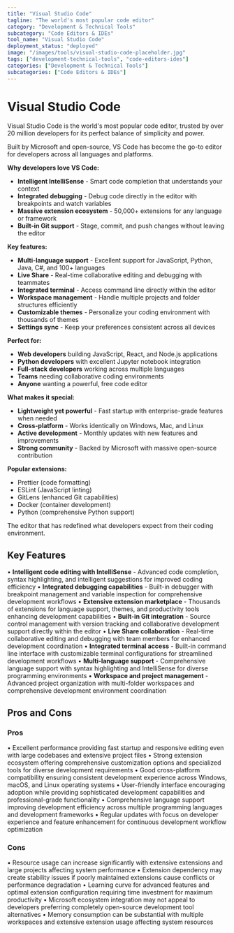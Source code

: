 ```yaml
---
title: "Visual Studio Code"
tagline: "The world's most popular code editor"
category: "Development & Technical Tools"
subcategory: "Code Editors & IDEs"
tool_name: "Visual Studio Code"
deployment_status: "deployed"
image: "/images/tools/visual-studio-code-placeholder.jpg"
tags: ["development-technical-tools", "code-editors-ides"]
categories: ["Development & Technical Tools"]
subcategories: ["Code Editors & IDEs"]
---
```


# Visual Studio Code

Visual Studio Code is the world's most popular code editor, trusted by over 20 million developers for its perfect balance of simplicity and power.

Built by Microsoft and open-source, VS Code has become the go-to editor for developers across all languages and platforms.

**Why developers love VS Code:**
- **Intelligent IntelliSense** - Smart code completion that understands your context
- **Integrated debugging** - Debug code directly in the editor with breakpoints and watch variables
- **Massive extension ecosystem** - 50,000+ extensions for any language or framework
- **Built-in Git support** - Stage, commit, and push changes without leaving the editor

**Key features:**
- **Multi-language support** - Excellent support for JavaScript, Python, Java, C#, and 100+ languages
- **Live Share** - Real-time collaborative editing and debugging with teammates
- **Integrated terminal** - Access command line directly within the editor
- **Workspace management** - Handle multiple projects and folder structures efficiently
- **Customizable themes** - Personalize your coding environment with thousands of themes
- **Settings sync** - Keep your preferences consistent across all devices

**Perfect for:**
- **Web developers** building JavaScript, React, and Node.js applications
- **Python developers** with excellent Jupyter notebook integration
- **Full-stack developers** working across multiple languages
- **Teams** needing collaborative coding environments
- **Anyone** wanting a powerful, free code editor

**What makes it special:**
- **Lightweight yet powerful** - Fast startup with enterprise-grade features when needed
- **Cross-platform** - Works identically on Windows, Mac, and Linux
- **Active development** - Monthly updates with new features and improvements
- **Strong community** - Backed by Microsoft with massive open-source contribution

**Popular extensions:**
- Prettier (code formatting)
- ESLint (JavaScript linting)
- GitLens (enhanced Git capabilities)
- Docker (container development)
- Python (comprehensive Python support)

The editor that has redefined what developers expect from their coding environment.

## Key Features

• **Intelligent code editing with IntelliSense** - Advanced code completion, syntax highlighting, and intelligent suggestions for improved coding efficiency
• **Integrated debugging capabilities** - Built-in debugger with breakpoint management and variable inspection for comprehensive development workflows
• **Extensive extension marketplace** - Thousands of extensions for language support, themes, and productivity tools enhancing development capabilities
• **Built-in Git integration** - Source control management with version tracking and collaborative development support directly within the editor
• **Live Share collaboration** - Real-time collaborative editing and debugging with team members for enhanced development coordination
• **Integrated terminal access** - Built-in command line interface with customizable terminal configurations for streamlined development workflows
• **Multi-language support** - Comprehensive language support with syntax highlighting and IntelliSense for diverse programming environments
• **Workspace and project management** - Advanced project organization with multi-folder workspaces and comprehensive development environment coordination

## Pros and Cons

### Pros
• Excellent performance providing fast startup and responsive editing even with large codebases and extensive project files
• Strong extension ecosystem offering comprehensive customization options and specialized tools for diverse development requirements
• Good cross-platform compatibility ensuring consistent development experience across Windows, macOS, and Linux operating systems
• User-friendly interface encouraging adoption while providing sophisticated development capabilities and professional-grade functionality
• Comprehensive language support improving development efficiency across multiple programming languages and development frameworks
• Regular updates with focus on developer experience and feature enhancement for continuous development workflow optimization

### Cons
• Resource usage can increase significantly with extensive extensions and large projects affecting system performance
• Extension dependency may create stability issues if poorly maintained extensions cause conflicts or performance degradation
• Learning curve for advanced features and optimal extension configuration requiring time investment for maximum productivity
• Microsoft ecosystem integration may not appeal to developers preferring completely open-source development tool alternatives
• Memory consumption can be substantial with multiple workspaces and extensive extension usage affecting system resources